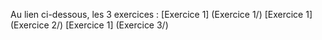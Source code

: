Au lien ci-dessous, les 3 exercices :
[Exercice 1] (Exercice 1/)
[Exercice 1] (Exercice 2/)
[Exercice 1] (Exercice 3/)
